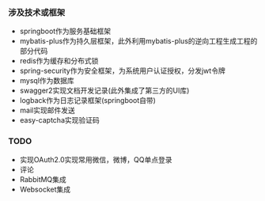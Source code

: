 ### 涉及技术或框架
* springboot作为服务基础框架
* mybatis-plus作为持久层框架，此外利用mybatis-plus的逆向工程生成工程的部分代码
* redis作为缓存和分布式锁
* spring-security作为安全框架，为系统用户认证授权，分发jwt令牌
* mysql作为数据库
* swagger2实现文档开发记录(此外集成了第三方的UI库)
* logback作为日志记录框架(springboot自带)
* mail实现邮件发送
* easy-captcha实现验证码
### TODO
* 实现OAuth2.0实现常用微信，微博，QQ单点登录
* 评论
* RabbitMQ集成
* Websocket集成
